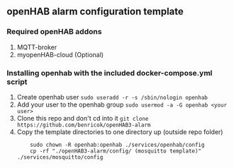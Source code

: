 ## openHAB alarm configuration template

### Required openHAB addons
1.  MQTT-broker
2.  myopenHAB-cloud (Optional)

### Installing openhab with the included docker-compose.yml script
1.  Create openhab user
    ``` sudo useradd -r -s /sbin/nologin openhab ```
2.  Add your user to the openhab group
    ``` sudo usermod -a -G openhab <your user> ```
3.  Clone this repo and don't cd into it
    ``` git clone https://github.com/benricok/openHAB3-alarm ```
4.  Copy the template directories to one directory up (outside repo folder)
    ``` cp -rf "./openHAB3-alarm/config/ (openHAB template)" ./services/openhab/config 
        sudo chown -R openhab:openhab ./services/openhab/config
        cp -rf "./openHAB3-alarm/config/ (mosquitto template)" ./services/mosquitto/config   
    ```

